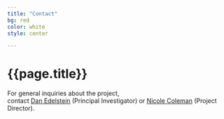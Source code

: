 ```yaml
---
title: "Contact"
bg: red
color: white
style: center

---
```


# {{page.title}}

For general inquiries about the project,<br />contact <a href="mailto: danedels@stanford.edu" >Dan Edelstein</a> (Principal Investigator) or <a href="mailto: cncoleman@stanford.edu" >Nicole Coleman</a> (Project Director). 
